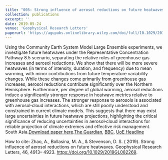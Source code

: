 ```yaml
---
title: "005: Strong influence of aerosol reductions on future heatwaves"
collection: publications
excerpt: ''
date: 2019-05-24
venue: 'Geophysical Research Letters'
paperurl: 'https://agupubs.onlinelibrary.wiley.com/doi/full/10.1029/2019GL082269'
---
```

Using the Community Earth System Model Large Ensemble experiments, we investigate future heatwaves under the Representative Concentration Pathway 8.5 scenario, separating the relative roles of greenhouse gas increases and aerosol reductions. We show that there will be more severe heatwaves (in terms of intensity, duration, and frequency) due to mean warming, with minor contributions from future temperature variability changes. While these changes come primarily from greenhouse gas increases, aerosol reductions contribute significantly over the Northern Hemisphere. Furthermore, per degree of global warming, aerosol reductions induce a significantly stronger response in heatwave metrics relative to greenhouse gas increases. The stronger response to aerosols is associated with aerosol‐cloud interactions, which are still poorly understood and constrained in current climate models. This suggests that there may exist large uncertainties in future heatwave projections, highlighting the critical significance of reducing uncertainties in aerosol‐cloud interactions for reliable projection of climate extremes and effective risk management.
South Asia.[Download paper here](https://agupubs.onlinelibrary.wiley.com/doi/epdf/10.1029/2019GL082269).[The Guardian](https://www.theguardian.com/world/2019/may/20/tackling-air-pollution-heatwaves-longer-more-likely-study), [BBC](https://www.bbc.co.uk/news/uk-scotland-edinburgh-east-fife-48174218?SThisFB&fbclid=IwAR1265bpdW1gvvKM-wJH_hTVYhcsyL0R79MoCtrwDibirBAXO7YOUEJUifs), [UoE Headline](https://www.ed.ac.uk/news/2019/air-pollution-levels-could-impact-on-heatwaves?fbclid=IwAR3swVxhmqqoj3Yz51bySSZkOJigY3ODMGiouZxhk9wKASmNLhS-fIFFgHw)


How to cite:  Zhao, A., Bollasina, M. A., & Stevenson, D. S. ( 2019). Strong influence of aerosol reductions on future heatwaves. Geophysical Research Letters, 46, 4913– 4923. https://doi.org/10.1029/2019GL082269.
